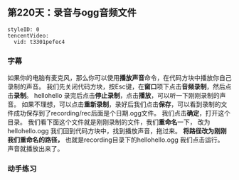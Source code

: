 ## 第220天：录音与ogg音频文件



```@TencentVideo
styleID: 0
tencentVideo:
  vid: t3301pefec4

```


### 字幕

如果你的电脑有麦克风，那么你可以使用**播放声音**命令，在代码方块中播放你自己录制的声音。
我们先关闭代码方块，按Esc键，在**窗口**项下点击**音频录制**，然后点击**录制**。
hellohello
录完后点击**停止录制**，点击**播放**，可以听一下刚刚录制的声音。
如果不理想，可以点击**重新录制**，录好后我们点击**保存**，可以看到录制的文件成功保存到了recording/rec后面是个日期.ogg文件。
我们点击**确定**，打开这个目录。
我们看下面这个文件就是刚刚录制的文件，我们**重命名**一下，
改为hellohello.ogg
我们回到代码方块中，找到播放声音，拖过来。
**将路径改为刚刚我们重命名的路径，** 也就是recording目录下的hellohello.ogg
我们点击运行。
声音就播放出来了。

### 动手练习